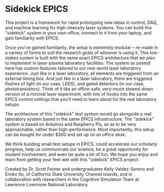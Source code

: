 # Sidekick EPICS

This project is a framework for rapid prototyping new ideas in control, DAQ, and machine learning for high-intensity laser systems. You can build this "sidekick" system in your own office, connect to it from your laptop, and gain familiarity with EPICS.

Once you've gained familiarity, the setup is extremely modular – re-made in a variety of forms to suit the research goals of whoever is using it.  This low-stakes system is built with the same exact EPICS architecture that we plan to implement in laser-plasma laboratory facilities. The system as posted here has custom features tailored to our real-world laser laboratory experience. Just like in a laser laboratory, all elements are triggered from an external timing box. And just like in a laser laboratory, there are triggered flashes of light (in our case, LEDS), and gated detectors (in our case, phototransistors). Think of it like an office-safe, very-much slowed-down version of a minimal laser experiment, with lots of hooks into the same EPICS control settings that you'll need to learn about for the real laboratory setups.

The architecture of this "sidekick" test system would go alongside a real laboratory system based in the same EPICS infrastructure. The "sidekick" system is based on Arduinos and Raspberry Pis, so as to be very approachable, rather than high-performance. Most importantly, this setup can be bought for under $300 and set up on an office desk.
 
We think building small test setups in EPICS, could accelerate our scholarly progress, help us communicate our science, be a great opportunity for student involvement, and even be quite a bit of fun. We hope you enjoy and learn from getting your feet wet with this "sidekick" EPICS project.

Created by Dr. Scott Feister and undergraduates Keily Valdez-Sereno and Emiko Ito, of California State University Channel Islands, and in collaboration with researchers in the Cognitive Simulation Team at Lawrence Livermore National Laboratory.